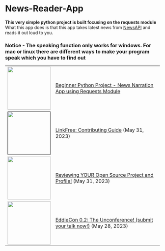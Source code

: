 # News-Reader-App
**This very simple python project is built focusing on the requests module**
<br>
What this app does is that this app takes latest news from [NewsAPI](newsapi.org) and reads it out loud to you. 
### Notice - The speaking function only works for windows. For mac or linux there are different ways to make your program speak which you have to find out

<table>
<!-- YOUTUBE-VIDEOS-LIST:START --><tr><td><a href="https://www.youtube.com/watch?v=9XFiTZRz0qU"><img width="140px" src="https://i.ytimg.com/vi/9XFiTZRz0qU/mqdefault.jpg"></a></td>
<td><a href="https://www.youtube.com/watch?v=7a5LsPz9jOs&t">Beginner Python Project - News Narration App using Requests Module</a><br/></td></tr>
<tr><td><a href=""><img width="140px" src="https://i.ytimg.com/vi/dfeSpGd8leU/mqdefault.jpg"></a></td>
<td><a href="https://www.youtube.com/watch?v=dfeSpGd8leU">LinkFree: Contributing Guide</a> (May 31, 2023)<br/></td></tr>
<tr><td><a href="https://www.youtube.com/watch?v=kYd_ch2oX38"><img width="140px" src="https://i.ytimg.com/vi/kYd_ch2oX38/mqdefault.jpg"></a></td>
<td><a href="https://www.youtube.com/watch?v=kYd_ch2oX38">Reviewing YOUR Open Source Project and Profile!</a> (May 31, 2023)<br/></td></tr>
<tr><td><a href="https://www.youtube.com/watch?v=7oeW7UPR5aw"><img width="140px" src="https://i.ytimg.com/vi/7oeW7UPR5aw/mqdefault.jpg"></a></td>
<td><a href="https://www.youtube.com/watch?v=7oeW7UPR5aw">EddieCon 0.2: The Unconference! &lpar;submit your talk now!&rpar;</a> (May 28, 2023)<br/></td></tr>
<!-- YOUTUBE-VIDEOS-LIST:END -->
</table>
